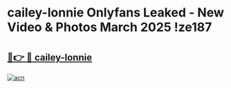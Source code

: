 # cailey-lonnie Onlyfans Leaked - New Video & Photos March 2025 !ze187

# <h2><a href="https://uav7sk.iuczelnia.edu.pl?title=cailey-lonnie&ref=ze187">🔗👉 🔴 cailey-lonnie</a></h2>

[![acn](https://github.com/user-attachments/assets/0f9c940e-d8b0-45ae-aac7-cd30a18b3e1c)](https://uav7sk.iuczelnia.edu.pl?title=cailey-lonnie&ref=ze187)

